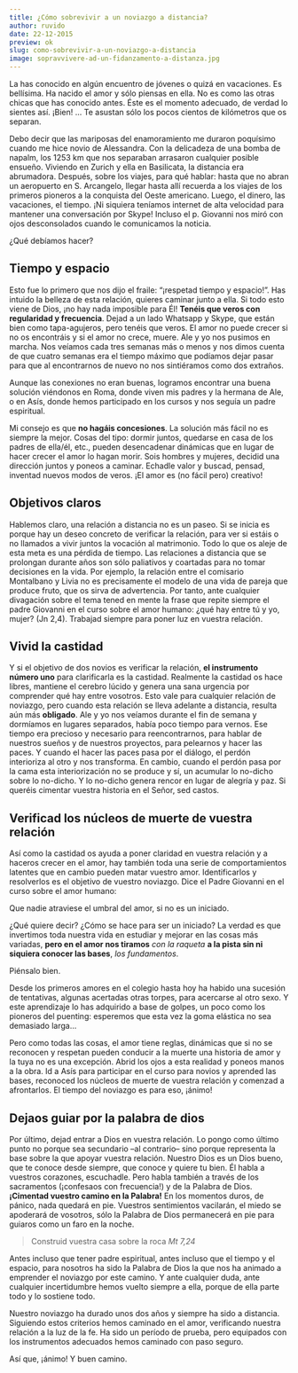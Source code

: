 ```yaml
---
title: ¿Cómo sobrevivir a un noviazgo a distancia?
author: ruvido
date: 22-12-2015
preview: ok
slug: como-sobrevivir-a-un-noviazgo-a-distancia
image: sopravvivere-ad-un-fidanzamento-a-distanza.jpg
---
```


La has conocido en algún encuentro de jóvenes o quizá en vacaciones. Es bellísima. Ha nacido el amor y sólo piensas en ella. No es como las otras chicas que has conocido antes. Éste es el momento adecuado, de verdad lo sientes así. ¡Bien! ... Te asustan sólo los pocos cientos de kilómetros que os separan.

Debo decir que las mariposas del enamoramiento me duraron poquísimo cuando me hice novio de Alessandra. Con la delicadeza de una bomba de napalm, los 1253 km que nos separaban arrasaron cualquier posible ensueño. Viviendo en Zurich y ella en Basilicata, la distancia era abrumadora. Después, sobre los viajes, para qué hablar: hasta que no abran un aeropuerto en S. Arcangelo, llegar hasta allí recuerda a los viajes de los primeros pioneros a la conquista del Oeste americano. Luego, el dinero, las vacaciones, el tiempo. ¡Ni siquiera teníamos internet de alta velocidad para mantener una conversación por Skype! Incluso el p. Giovanni nos miró con ojos desconsolados cuando le comunicamos la noticia.

¿Qué debíamos hacer?

## Tiempo y espacio

Esto fue lo primero que nos dijo el fraile: “¡respetad tiempo y espacio!”. Has intuido la belleza de esta relación, quieres caminar junto a ella. Si todo esto viene de Dios, ¡no hay nada imposible para Él! **Tenéis que veros con regularidad y frecuencia**. Dejad a un lado Whatsapp y Skype, que están bien como tapa-agujeros, pero tenéis que veros. El amor no puede crecer si no os encontráis y si el amor no crece, muere. Ale y yo nos pusimos en marcha. Nos veíamos cada tres semanas más o menos y nos dimos cuenta de que cuatro semanas era el tiempo máximo que podíamos dejar pasar para que al encontrarnos de nuevo no nos sintiéramos como dos extraños.

Aunque las conexiones no eran buenas, logramos encontrar una buena solución viéndonos en Roma, donde viven mis padres y la hermana de Ale, o en Asís, donde hemos participado en los cursos y nos seguía un padre espiritual.

Mi consejo es que **no hagáis concesiones**. La solución más fácil no es siempre la mejor. Cosas del tipo: dormir juntos, quedarse en casa de los padres de ella/él, etc., pueden desencadenar dinámicas que en lugar de hacer crecer el amor lo hagan morir. Sois hombres y mujeres, decidid una dirección juntos y poneos a caminar. Echadle valor y buscad, pensad, inventad nuevos modos de veros. ¡El amor es (no fácil pero) creativo!

## Objetivos claros

Hablemos claro, una relación a distancia no es un paseo. Si se inicia es porque hay un deseo concreto de verificar la relación, para ver si estáis o no llamados a vivir juntos la vocación al matrimonio. Todo lo que os aleje de esta meta es una pérdida de tiempo. Las relaciones a distancia que se prolongan durante años son sólo paliativos y coartadas para no tomar decisiones en la vida. Por ejemplo, la relación entre el comisario Montalbano y Livia no es precisamente el modelo de una vida de pareja que produce fruto, que os sirva de advertencia. Por tanto, ante cualquier divagación sobre el tema tened en mente la frase que repite siempre el padre Giovanni en el curso sobre el amor humano: ¿qué hay entre tú y yo, mujer? (Jn 2,4). Trabajad siempre para poner luz en vuestra relación.

## Vivid la castidad

Y si el objetivo de dos novios es verificar la relación, **el instrumento número uno** para clarificarla es la castidad. Realmente la castidad os hace libres, mantiene el cerebro lúcido y genera una sana urgencia por comprender qué hay entre vosotros. Esto vale para cualquier relación de noviazgo, pero cuando esta relación se lleva adelante a distancia, resulta aún más **obligado**. Ale y yo nos veíamos durante el fin de semana y dormíamos en lugares separados, había poco tiempo para vernos. Ese tiempo era precioso y necesario para reencontrarnos, para hablar de nuestros sueños y de nuestros proyectos, para pelearnos y hacer las paces. Y cuando el hacer las paces pasa por el diálogo, el perdón interioriza al otro y nos transforma. En cambio, cuando el perdón pasa por la cama esta interiorización no se produce y sí, un acumular lo no-dicho sobre lo no-dicho. Y lo no-dicho genera rencor en lugar de alegría y paz. Si queréis cimentar vuestra historia en el Señor, sed castos.

## Verificad los núcleos de muerte de vuestra relación

Así como la castidad os ayuda a poner claridad en vuestra relación y a haceros crecer en el amor, hay también toda una serie de comportamientos latentes que en cambio pueden matar vuestro amor. Identificarlos y resolverlos es el objetivo de vuestro noviazgo. Dice el Padre Giovanni en el curso sobre el amor humano:

Que nadie atraviese el umbral del amor, si no es un iniciado.

¿Qué quiere decir? ¿Cómo se hace para ser un iniciado? La verdad es que invertimos toda nuestra vida en estudiar y mejorar en las cosas más variadas, **pero en el amor nos tiramos** *con la raqueta* **a la pista sin ni siquiera conocer las bases**, *los fundamentos*.

Piénsalo bien.

Desde los primeros amores en el colegio hasta hoy ha habido una sucesión de tentativas, algunas acertadas otras torpes, para acercarse al otro sexo. Y este aprendizaje lo has adquirido a base de golpes, un poco como los pioneros del puenting: esperemos que esta vez la goma elástica no sea demasiado larga...

Pero como todas las cosas, el amor tiene reglas, dinámicas que si no se reconocen y respetan pueden conducir a la muerte una historia de amor y la tuya no es una excepción. Abrid los ojos a esta realidad y poneos manos a la obra. Id a Asís para participar en el curso para novios y aprended las bases, reconoced los núcleos de muerte de vuestra relación y comenzad a afrontarlos. El tiempo del noviazgo es para eso, ¡ánimo! 

## Dejaos guiar por la palabra de dios

Por último, dejad entrar a Dios en vuestra relación. Lo pongo como último punto no porque sea secundario –al contrario– sino porque representa la base sobre la que apoyar vuestra relación. Nuestro Dios es un Dios bueno, que te conoce desde siempre, que conoce y quiere tu bien. Él habla a vuestros corazones, escuchadle. Pero habla también a través de los sacramentos (¡confesaos con frecuencia!) y de la Palabra de Dios. **¡Cimentad vuestro camino en la Palabra!** En los momentos duros, de pánico, nada quedará en pie. Vuestros sentimientos vacilarán, el miedo se apoderará de vosotros, sólo la Palabra de Dios permanecerá en pie para guiaros como un faro en la noche.

> Construid vuestra casa sobre la roca <cite>Mt 7,24</cite>

Antes incluso que tener padre espiritual, antes incluso que el tiempo y el espacio, para nosotros ha sido la Palabra de Dios la que nos ha animado a emprender el noviazgo por este camino. Y ante cualquier duda, ante cualquier incertidumbre hemos vuelto siempre a ella, porque de ella parte todo y lo sostiene todo.

Nuestro noviazgo ha durado unos dos años y siempre ha sido a distancia. Siguiendo estos criterios hemos caminado en el amor, verificando nuestra relación a la luz de la fe. Ha sido un período de prueba, pero equipados con los instrumentos adecuados hemos caminado con paso seguro.

Así que, ¡ánimo! Y buen camino.
